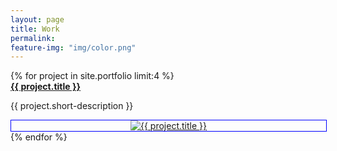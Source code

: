 ```yaml
---
layout: page
title: Work
permalink: 
feature-img: "img/color.png"
---
```


<div class="work">
    {% for project in site.portfolio limit:4 %}
    <div class="project">
      <div class="project-description">
        <a href="{{ project.url | prepend: site.baseurl }}"><strong>{{ project.title }}</strong></a>
        <p>{{ project.short-description }}</p>
      </div>
      <div class="project-thumb">
        <div class="boxed" style="width: 100%;margin-left: auto; margin-right: auto; border: 1px solid blue;text-align: center;">
          <a href="{{ project.url | prepend: site.baseurl }}">
            <img src="{{ project.thumbnail-path }}" alt="{{ project.title }}"/>
          </a>
        </div>
      </div>
    </div>
    {% endfor %}
  </div>
